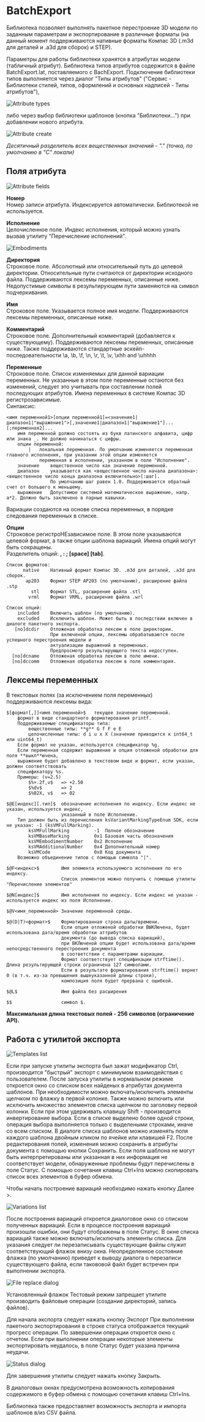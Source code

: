 ﻿# BatchExport

Библиотека позволяет выполнять пакетное перестроение 3D модели по заданным параметрам
и экспортирование в различные форматы (на данный момент поддерживаются нативные
форматы Компас 3D (.m3d для деталей и .a3d для сборок) и STEP).

Параметры для работы библиотеки хранятся в атрибутах модели (табличный атрибут).
Библиотека типов атрибутов содержится в файле BatchExport.lat, поставляемого с BachExport.
Подключение библиотеки типов выполняется через диалог "Типы атрибутов"
("Сервис - Библиотеки стилей, типов, оформлений и основных надписей - Типы атрибутов"),

![Attribute types](be1.png "Attribute types")

либо через выбор библиотеки шаблонов (кнопка "Библиотеки...") при добавлении нового атрибута.

![Attribute create](be2.png "Attribute create")

*Десятичный разделитель всех вещественных значений - "." (точка, по умолчанию в "C" локали)*

## Поля атрибута

![Attribute fields](be3.png "Attribute fields")

**Номер**  
Номер записи атрибута. Индексируется автоматически. Библиотекой не используется.

**Исполнение**  
Целочисленное поле. Индекс исполнения, который можно узнать вызвав утилиту "Перечисление исполнений".  

![Embodiments](be4.png "Embodiments")

**Директория**  
Строковое поле. Абсолютный или относительный путь до целевой директории.
Относительные пути считаются от директории исходного файла. Поддерживаются лексемы переменных, описанные ниже.
Недопустимые символы в результирующем пути заменяются на символ подчеркивания.

**Имя**  
Строковое поле. Указывается полное имя модели. Поддерживаются лексемы переменных, описанные ниже.

**Комментарий**  
Строковое поле. Дополнительный комментарий (добавляется к существующему).
Поддерживаются лексемы переменных, описанные ниже.
Также поддерживаются стандартные эскейп-последовательности \a, \b, \f, \n, \r, \t, \v, \xhh and \uhhhh

**Переменные**  
Строковое поле. Список изменяемых для данной вариации переменных.
Не указанные в этом поле переменные остаются без изменений, следует это учитывать при составлении полей
последующих атрибутов. Имена переменных в системе Компас 3D регистрозависимые.  
Синтаксис:  
```
<имя переменной1>[опции переменной1]=<значение1|диапазон1|"выражение1">[,значение1|диапазон1|"выражение1"]...[;переменная2]...
	имя переменной должно состоять из букв латинского алфавита, цифр или знака _. Не должно начинаться с цифры.
	опции переменной:
		|	локальная переменная. По умолчанию изменяется переменная главного исполнения, при указании этой опции изменяется
			переменная в исполнении, указанном в поле "Исполнение".
	значение	вещественное число как значение переменной.
	диапазон	указывается как <вещественное число начала диапазона>:<вещественное число конца диапазона включительно>[:шаг].
				По умолчанию шаг равен 1.0. Поддерживается обратный счет от большего к меньшему.
	выражение	Допустимое системой математическое выражение, напр. a*2. Должно быть заключено в парные кавычки.
```
Вариации создаются на основе списка переменных, в порядке следования переменных в списке.

**Опции**  
Строковое регистроНЕзависимое поле. В этом поле указываются целевой формат, а также опции шаблона вариаций. Имена опций могут быть сокращены.  
Разделитель опций: **, : ; [space] [tab]**.  
```
Список форматов:
      native	Нативный формат Компас 3D. .m3d для деталей, .a3d для сборок.
       ap203	Формат STEP AP203 (по умолчанию), расширение файла .stp
         stl	Формат STL, расширение файла .stl
        vrml	Формат VRML, расширение файла .wrl

Список опций:
    included	Включить шаблон (по умолчанию).
    excluded	Исключить шаблон. Может быть в последствии включен в диалоге пакетного экспорта.
   [no]dcdir	Отложеная обработка лексем в поле директории.
				При включеной опции, лексемы обрабатываются после успешного перестроения модели и
				актуализации выражений в переменных.
				Предпросмотр результирующего текста недоступен.
  [no]dcname	Отложеная обработка лексем в поле имени.
  [no]dccomm	Отложеная обработка лексем в поле комментария.
```

## Лексемы переменных
В текстовых полях (за исключением поля переменных) поддерживаются лексемы вида: 

```
$[формат[,]]<имя переменной>$	текущее значение переменной. 
	формат в виде стандартного форматирования printf.
	Поддерживаемые спецификаторы типа:
		вещественные типы: **g** G f F e E
		целочисленные типы: d i u x X (значение приводится к int64_t или uint64_t)
	Если формат не указан, используется спецификатор %g.
	Если переменная содержит выражение и опция отложеной обработки для поля **выкл**ючена,
	выражение будет добавлено в текстовом виде и формат, если указан, должен соответствовать
	спецификатору %s.
	Примеры: (v=2.5)
		$%+.2f,v$	=> +2.50
		$%dv$		=> 2
		$%02X, v$	=> 02

$@E[индекс][.тип]$	обозначение исполнения по индексу. Если индекс не указан, используется индекс,
					указанный в поле Исполнение.
	Тип должен быть из перечисления ksVariantMarkingTypeEnum SDK, если не указан: -1 (ksVMFullMarking).
		ksVMFullMarking			-1	Полное обозначение
		ksVMBaseMarking			0x1	Базовая часть обозначения
		ksVMEmbodimentNumber	0x2	Исполнение
		ksVMAdditionalNumber	0x4	Дополнительный номер
		ksVMCode				0x8	Код документа
	Возможно объединение типов с помощью символа "|".

$@F<индекс>$		Имя элемента используемого исполнения по его индексу.
					Список элементов можно получить с помощью утилиты "Перечисление элементов"  

$@N[индекс]$		Имя исполнения по индексу. Если индекс не указан - используется индекс из поля Исполнение.

$@V<имя_переменной>	Значение переменной среды.

$@(D|T)<формат>$	Форматированная строка даты/времени.
					Если опция отложеной обработки ВЫКЛючена, будет использована дата/время обработки аттрибутов
					документа (до вывода списка вариаций),
					при ВКЛюченой опции будет использована дата/время непосредственного перестроения документа
					в соответствии с параметрами вариации.
					Формат соответствует спецификации strftime(). Длина результирующей строки ограничена 127 символами.
					Если в результате форматирования strftime() вернет 0 (в т.ч. из-за превышения вышеуказанной длины строки),
					композиция поля будет прервана с ошибкой.

$@L$				Имя файла без расширения

$$					символ $.
```
**Максимальная длина текстовых полей - 256 символов (ограничение API).**

## Работа с утилитой экспорта
![Templates list](be6.png "Templates list")

Если при запуске утилиты экспорта был зажат модификатор Ctrl, производится "быстрый" экспорт
с минимумом взаимодействия с пользователем.
После запуска утилиты в нормальном режиме откроется окно со списком всех найденых в атрибутах документа
шаблонов. При необходимости можно включать/исключить элементы щелчком по флажку в первой колонке.
Также можно включить или исключить множество элементов списка щелчком по заголовку первой колонки.
Если при этом удерживать клавишу Shift - производится инвертирование выбора.
Если в списке выделено более одной строки, операция выбора выполняется только с выделеными строками,
иначе со всем списком.
В диалоге списка шаблонов можно изменять поля каждого шаблона двойным кликом по ячейке или клавишей F2.
После редактирования полей, изменения можно сохранить в атрибуты документа с помощью кнопки Сохранить.
Если поля шаблона не могут быть интерпретированы или указанная в них информация не соответствует модели,
обнаруженные проблемы будут перечислены в поле Статус.
С помощью сочетания клавиш Ctrl+Ins можно скопировать список всех элементов в буфер обмена.

Чтобы начать построение вариаций необходимо нажать кнопку Далее >.

![Variations list](be7.png "Variations list")

После построения вариаций откроется диалоговое окно со списком полученных вариаций.
Если в процессе построения вариаций произошли ошибки, они будут отображены в поле Статус.
В окне списка вариаций также можно включать/исключать элементы списка.
Для указания следует ли перезаписывать существующие файлы служит соответствующий флажок внизу окна.
Неопределенное состояние флажка (по умолчанию) приведет к выводу диалога о перезаписи существующего файла,
если такововой файл будет встречен при выполнении экспорта.

![File replace dialog](be8.png "File replace dialog")

Установленный флажок Тестовый режим запрещает утилите производить файловые операции (создание директорий, запись файлов).

Для начала экспорта следует нажать кнопку Экспорт
При выполнении пакетного экспортирования в строке статуса отображается текущий прогресс операции.
По завершении операции откроется окно с отчетом.
Если при выполнении операции некоторые элементы экспортировать неудалось, в поле Статус будет указана причина неудачи.

![Status dialog](be9.png "Status dialog")

Для завершения утилиты следует нажать кнопку Закрыть.

В диалоговых окнах предусмотрена возможность копирования содержимого в буфер обмена с помощью сочетания клавиш Ctrl+Ins.

Библиотека также предоставляет возможность экспорта и импорта шаблонов в/из CSV файла.
